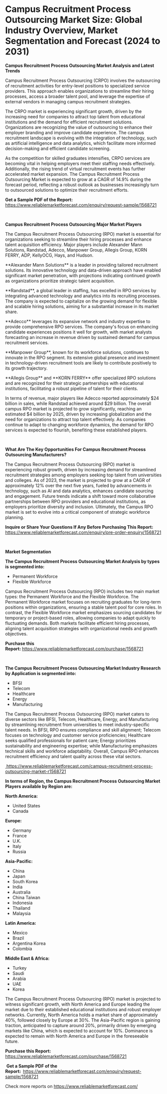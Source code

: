 <p><h1>Campus Recruitment Process Outsourcing Market Size: Global Industry Overview, Market Segmentation and Forecast (2024 to 2031)</h1></p><p><strong>Campus Recruitment Process Outsourcing Market Analysis and Latest Trends</strong></p>
<p><p>Campus Recruitment Process Outsourcing (CRPO) involves the outsourcing of recruitment activities for entry-level positions to specialized service providers. This approach enables organizations to streamline their hiring processes, access a broader talent pool, and leverage the expertise of external vendors in managing campus recruitment strategies. </p><p>The CRPO market is experiencing significant growth, driven by the increasing need for companies to attract top talent from educational institutions and the demand for efficient recruitment solutions. Organizations are recognizing the value of outsourcing to enhance their employer branding and improve candidate experience. The campus recruitment landscape is evolving with the integration of technology, such as artificial intelligence and data analytics, which facilitate more informed decision-making and efficient candidate screening.</p><p>As the competition for skilled graduates intensifies, CRPO services are becoming vital in helping employers meet their staffing needs effectively. Additionally, the rising trend of virtual recruitment events has further accelerated market expansion. The Campus Recruitment Process Outsourcing Market is expected to grow at a CAGR of 14.9% during the forecast period, reflecting a robust outlook as businesses increasingly turn to outsourced solutions to optimize their recruitment efforts.</p></p>
<p><strong>Get a Sample PDF of the Report:&nbsp;</strong> <a href="https://www.reliablemarketforecast.com/enquiry/request-sample/1568721?utm_campaign=1169&utm_medium=2&utm_source=Github&utm_content=ia&utm_term=28122024&utm_id=campus-recruitment-process-outsourcing">https://www.reliablemarketforecast.com/enquiry/request-sample/1568721</a></p>
<p>&nbsp;</p>
<p><strong>Campus Recruitment Process Outsourcing Major Market Players</strong></p>
<p><p>The Campus Recruitment Process Outsourcing (RPO) market is essential for organizations seeking to streamline their hiring processes and enhance talent acquisition efficiency. Major players include Alexander Mann Solutions, Randstad, Adecco, Manpower Group, Allegis Group, KORN FERRY, ADP, KellyOCG, Hays, and Hudson.</p><p>**Alexander Mann Solutions** is a leader in providing tailored recruitment solutions. Its innovative technology and data-driven approach have enabled significant market penetration, with projections indicating continued growth as organizations prioritize strategic talent acquisition.</p><p>**Randstad**, a global leader in staffing, has excelled in RPO services by integrating advanced technology and analytics into its recruiting processes. The company is expected to capitalize on the growing demand for flexible and scalable hiring solutions, aiming for a substantial increase in its market share.</p><p>**Adecco** leverages its expansive network and industry expertise to provide comprehensive RPO services. The company's focus on enhancing candidate experiences positions it well for growth, with market analysts forecasting an increase in revenue driven by sustained demand for campus recruitment services.</p><p>**Manpower Group**, known for its workforce solutions, continues to innovate in the RPO segment. Its extensive global presence and investment in technology-driven recruitment tools are likely to contribute positively to its growth trajectory.</p><p>**Allegis Group** and **KORN FERRY** offer specialized RPO solutions and are recognized for their strategic partnerships with educational institutions, facilitating a robust pipeline of talent for their clients. </p><p>In terms of revenue, major players like Adecco reported approximately $24 billion in sales, while Randstad achieved around $29 billion. The overall campus RPO market is projected to grow significantly, reaching an estimated $4 billion by 2025, driven by increasing globalization and the need for organizations to attract top talent effectively. As companies continue to adapt to changing workforce dynamics, the demand for RPO services is expected to flourish, benefiting these established players.</p></p>
<p>&nbsp;</p>
<p><strong>What Are The Key Opportunities For Campus Recruitment Process Outsourcing Manufacturers?</strong></p>
<p><p>The Campus Recruitment Process Outsourcing (RPO) market is experiencing robust growth, driven by increasing demand for streamlined recruitment strategies among employers seeking top talent from universities and colleges. As of 2023, the market is projected to grow at a CAGR of approximately 12% over the next five years, fueled by advancements in technology, such as AI and data analytics, enhances candidate sourcing and engagement. Future trends indicate a shift toward more collaborative partnerships between RPO providers and educational institutions, as employers prioritize diversity and inclusion. Ultimately, the Campus RPO market is set to evolve into a critical component of strategic workforce planning.</p></p>
<p><strong>Inquire or Share Your Questions If Any Before Purchasing This Report:</strong> <a href="https://www.reliablemarketforecast.com/enquiry/pre-order-enquiry/1568721?utm_campaign=1169&utm_medium=2&utm_source=Github&utm_content=ia&utm_term=28122024&utm_id=campus-recruitment-process-outsourcing">https://www.reliablemarketforecast.com/enquiry/pre-order-enquiry/1568721</a></p>
<p>&nbsp;</p>
<p><strong>Market Segmentation</strong></p>
<p><strong>The Campus Recruitment Process Outsourcing Market Analysis by types is segmented into:</strong></p>
<p><ul><li>Permanent Workforce</li><li>Flexible Workforce</li></ul></p>
<p><p>Campus Recruitment Process Outsourcing (RPO) includes two main market types: the Permanent Workforce and the Flexible Workforce. The Permanent Workforce market focuses on recruiting graduates for long-term positions within organizations, ensuring a stable talent pool for core roles. In contrast, the Flexible Workforce market emphasizes sourcing candidates for temporary or project-based roles, allowing companies to adapt quickly to fluctuating demands. Both markets facilitate efficient hiring processes, aligning talent acquisition strategies with organizational needs and growth objectives.</p></p>
<p><strong>Purchase this Report:&nbsp;</strong><a href="https://www.reliablemarketforecast.com/purchase/1568721?utm_campaign=1169&utm_medium=2&utm_source=Github&utm_content=ia&utm_term=28122024&utm_id=campus-recruitment-process-outsourcing">https://www.reliablemarketforecast.com/purchase/1568721</a></p>
<p>&nbsp;</p>
<p><strong>The Campus Recruitment Process Outsourcing Market Industry Research by Application is segmented into:</strong></p>
<p><ul><li>BFSI</li><li>Telecom</li><li>Healthcare</li><li>Energy</li><li>Manufacturing</li></ul></p>
<p><p>The Campus Recruitment Process Outsourcing (RPO) market caters to diverse sectors like BFSI, Telecom, Healthcare, Energy, and Manufacturing by streamlining recruitment from universities to meet industry-specific talent needs. In BFSI, RPO ensures compliance and skill alignment; Telecom focuses on technology and customer service proficiencies; Healthcare seeks qualified professionals for patient care; Energy prioritizes sustainability and engineering expertise; while Manufacturing emphasizes technical skills and workforce adaptability. Overall, Campus RPO enhances recruitment efficiency and talent quality across these vital sectors.</p></p>
<p><a href="https://www.reliablemarketforecast.com/campus-recruitment-process-outsourcing-market-r1568721?utm_campaign=1169&utm_medium=2&utm_source=Github&utm_content=ia&utm_term=28122024&utm_id=campus-recruitment-process-outsourcing">&nbsp;https://www.reliablemarketforecast.com/campus-recruitment-process-outsourcing-market-r1568721</a></p>
<p><strong>In terms of Region, the Campus Recruitment Process Outsourcing Market Players available by Region are:</strong></p>
<p>
    <p> <strong> North America: </strong>
        <ul>
            <li>United States</li>
            <li>Canada</li>
        </ul>
        </p> 
    <p> <strong> Europe: </strong>
        <ul>
            <li>Germany</li>
            <li>France</li>
            <li>U.K.</li>
            <li>Italy</li>
            <li>Russia</li>
        </ul>
        </p> 
    <p> <strong> Asia-Pacific: </strong>
        <ul>
            <li>China</li>
            <li>Japan</li>
            <li>South Korea</li>
            <li>India</li>
            <li>Australia</li>
            <li>China Taiwan</li>
            <li>Indonesia</li>
            <li>Thailand</li>
            <li>Malaysia</li>
        </ul>
        </p> 
    <p> <strong> Latin America: </strong>
        <ul>
            <li>Mexico</li>
            <li>Brazil</li>
            <li>Argentina Korea</li>
            <li>Colombia</li>
        </ul>
        </p> 
    <p> <strong> Middle East & Africa: </strong>
        <ul>
            <li>Turkey</li>
            <li>Saudi</li>
            <li>Arabia</li>
            <li>UAE</li>
            <li>Korea</li>
        </ul>
    </p>
    </p>
<p><p>The Campus Recruitment Process Outsourcing (RPO) market is projected to witness significant growth, with North America and Europe leading the market due to their established educational institutions and robust employer networks. Currently, North America holds a market share of approximately 40%, followed closely by Europe at 30%. The Asia-Pacific region is gaining traction, anticipated to capture around 20%, primarily driven by emerging markets like China, which is expected to account for 10%. Dominance is expected to remain with North America and Europe in the foreseeable future.</p></p>
<p><strong>Purchase this Report: </strong><a href="https://www.reliablemarketforecast.com/purchase/1568721?utm_campaign=1169&utm_medium=2&utm_source=Github&utm_content=ia&utm_term=28122024&utm_id=campus-recruitment-process-outsourcing">https://www.reliablemarketforecast.com/purchase/1568721</a></p>
<p>&nbsp;<strong>Get a Sample PDF of the Report:&nbsp;&nbsp;</strong><a href="https://www.reliablemarketforecast.com/enquiry/request-sample/1568721?utm_campaign=1169&utm_medium=2&utm_source=Github&utm_content=ia&utm_term=28122024&utm_id=campus-recruitment-process-outsourcing">https://www.reliablemarketforecast.com/enquiry/request-sample/1568721</a></p>
<p><strong></strong></p>
<p>Check more reports on <a href="https://www.reliablemarketforecast.com/?utm_campaign=1169&utm_medium=2&utm_source=Github&utm_content=ia&utm_term=28122024&utm_id=campus-recruitment-process-outsourcing">https://www.reliablemarketforecast.com/</a></p>